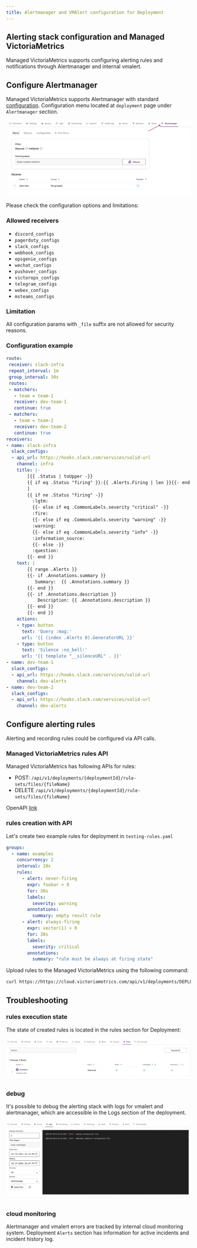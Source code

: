 ```yaml
---
title: Alertmanager and VMAlert configuration for Deployment
---
```


## Alerting stack configuration and Managed VictoriaMetrics

Managed VictoriaMetrics supports configuring alerting rules and notifications through Alertmanager and internal vmalert.

## Configure Alertmanager

 Managed VictoriaMetrics supports Alertmanager with standard [configuration](https://prometheus.io/docs/alerting/latest/configuration/).
Configuration menu located at `deployment` page under `Alertmanager` section.

<img src="alertmanager-setup-for-deployment_location.webp">

 Please check the configuration options and limitations:

### Allowed receivers

* `discord_configs`
* `pagerduty_configs`
* `slack_configs`
* `webhook_configs`
* `opsgenie_configs`
* `wechat_configs`
* `pushover_configs`
* `victorops_configs`
* `telegram_configs`
* `webex_configs`
* `msteams_configs`

### Limitation

 All configuration params with `_file` suffix are not allowed for security reasons.

### Configuration example

```yaml
route:
 receiver: slack-infra
 repeat_interval: 1m
 group_interval: 30s
 routes:
 - matchers:
   - team = team-1 
   receiver: dev-team-1
   continue: true
 - matchers:
   - team = team-2
   receiver: dev-team-2
   continue: true
receivers:
- name: slack-infra
  slack_configs:
  - api_url: https://hooks.slack.com/services/valid-url
    channel: infra
    title: |-
        [{{ .Status | toUpper -}}
        {{ if eq .Status "firing" }}:{{ .Alerts.Firing | len }}{{- end -}}
        ]
        {{ if ne .Status "firing" -}}
          :lgtm:
          {{- else if eq .CommonLabels.severity "critical" -}}
          :fire:
          {{- else if eq .CommonLabels.severity "warning" -}}
          :warning:
          {{- else if eq .CommonLabels.severity "info" -}}
          :information_source:
          {{- else -}}
          :question:
        {{- end }}
    text: |
        {{ range .Alerts }}
        {{- if .Annotations.summary }}
           Summary:  {{ .Annotations.summary }}
        {{- end }}
        {{- if .Annotations.description }}
            Description: {{ .Annotations.description }}
        {{- end }}
        {{- end }}
    actions:
    - type: button
      text: 'Query :mag:'
      url: '{{ (index .Alerts 0).GeneratorURL }}'
    - type: button
      text: 'Silence :no_bell:'
      url: '{{ template "__silenceURL" . }}'
- name: dev-team-1 
  slack_configs:
  - api_url: https://hooks.slack.com/services/valid-url
    channel: dev-alerts
- name: dev-team-2
  slack_configs:
  - api_url: https://hooks.slack.com/services/valid-url
    channel: dev-alerts
```

## Configure alerting rules

 Alerting and recording rules could be configured via API calls.

### Managed VictoriaMetrics rules API

Managed VictoriaMetrics has following APIs for rules:

* POST: `/api/v1/deployments/{deploymentId}/rule-sets/files/{fileName}`
* DELETE `/api/v1/deployments/{deploymentId}/rule-sets/files/{fileName}`

 OpenAPI [link](https://cloud.victoriametrics.com/api-docs)

### rules creation with API

Let's create two example rules for deployment in `testing-rules.yaml`

```yaml
groups:
  - name: examples
    concurrency: 2
    interval: 10s
    rules:
      - alert: never-firing
        expr: foobar > 0
        for: 30s
        labels:
          severity: warning
        annotations:
          summary: empty result rule
      - alert: always-firing
        expr: vector(1) > 0 
        for: 30s
        labels:
          severity: critical
        annotations:
          summary: "rule must be always at firing state"
```

Upload rules to the Managed VictoriaMetrics using the following command:

```sh
curl https://https://cloud.victoriametrics.com/api/v1/deployments/DEPLOYMENT_ID/rule-sets/files/testing-rules -v -H 'X-VM-Cloud-Access: CLOUD_API_TOKEN' -XPOST --data-binary '@testing-rules.yaml'
```

## Troubleshooting

### rules execution state

The state of created rules is located in the rules section for Deployment:

<img src="alertmanager-setup-for-deployment_rules_state.webp">

### debug

It's possible to debug the alerting stack with logs for vmalert and alertmanager, which are accessible in the Logs section of the deployment.

<img src="alertmanager-setup-for-deployment_troubleshoot_logs.webp">

### cloud monitoring

 Alertmanager and vmalert errors are tracked by internal cloud monitoring system. 
Deployment `Alerts` section has information for active incidents and incident history log.
